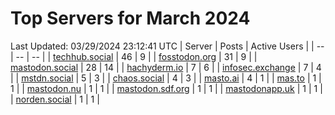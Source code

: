 # Top Servers for March 2024
Last Updated: 03/29/2024 23:12:41 UTC
| Server | Posts | Active Users |
| -- | -- | -- |
| [techhub.social](https://techhub.social/tags/PowerShell) | 46 | 9 |
| [fosstodon.org](https://fosstodon.org/tags/PowerShell) | 31 | 9 |
| [mastodon.social](https://mastodon.social/tags/PowerShell) | 28 | 14 |
| [hachyderm.io](https://hachyderm.io/tags/PowerShell) | 7 | 6 |
| [infosec.exchange](https://infosec.exchange/tags/PowerShell) | 7 | 4 |
| [mstdn.social](https://mstdn.social/tags/PowerShell) | 5 | 3 |
| [chaos.social](https://chaos.social/tags/PowerShell) | 4 | 3 |
| [masto.ai](https://masto.ai/tags/PowerShell) | 4 | 1 |
| [mas.to](https://mas.to/tags/PowerShell) | 1 | 1 |
| [mastodon.nu](https://mastodon.nu/tags/PowerShell) | 1 | 1 |
| [mastodon.sdf.org](https://mastodon.sdf.org/tags/PowerShell) | 1 | 1 |
| [mastodonapp.uk](https://mastodonapp.uk/tags/PowerShell) | 1 | 1 |
| [norden.social](https://norden.social/tags/PowerShell) | 1 | 1 |

